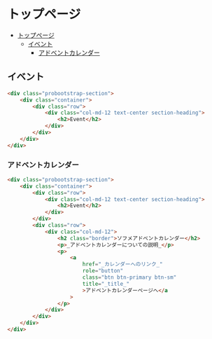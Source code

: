 # トップページ

<!-- TOC -->

-   [トップページ](#トップページ)
    -   [イベント](#イベント)
        -   [アドベントカレンダー](#アドベントカレンダー)

<!-- /TOC -->

## イベント

```html
<div class="probootstrap-section">
    <div class="container">
        <div class="row">
            <div class="col-md-12 text-center section-heading">
                <h2>Event</h2>
            </div>
        </div>
    </div>
</div>
```

### アドベントカレンダー

```html
<div class="probootstrap-section">
    <div class="container">
        <div class="row">
            <div class="col-md-12 text-center section-heading">
                <h2>Event</h2>
            </div>
        </div>
        <div class="row">
            <div class="col-md-12">
                <h2 class="border">ソフメアドベントカレンダー</h2>
                <p>_アドベントカレンダーについての説明_</p>
                <p>
                    <a
                        href="_カレンダーへのリンク_"
                        role="button"
                        class="btn btn-primary btn-sm"
                        title="_title_"
                        >アドベントカレンダーページへ</a
                    >
                </p>
            </div>
        </div>
    </div>
</div>
```
